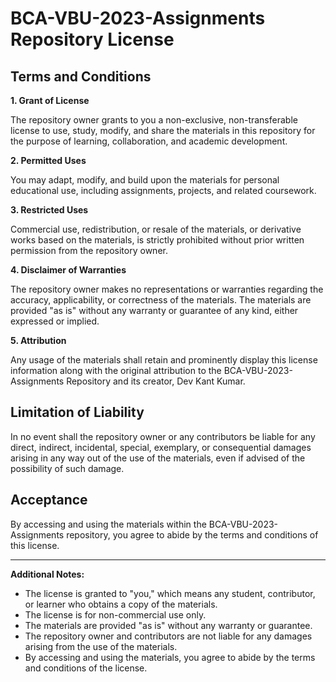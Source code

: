 # BCA-VBU-2023-Assignments Repository License

## Terms and Conditions

**1. Grant of License**

The repository owner grants to you a non-exclusive, non-transferable license to use, study, modify, and share the materials in this repository for the purpose of learning, collaboration, and academic development.

**2. Permitted Uses**

You may adapt, modify, and build upon the materials for personal educational use, including assignments, projects, and related coursework.

**3. Restricted Uses**

Commercial use, redistribution, or resale of the materials, or derivative works based on the materials, is strictly prohibited without prior written permission from the repository owner.

**4. Disclaimer of Warranties**

The repository owner makes no representations or warranties regarding the accuracy, applicability, or correctness of the materials. The materials are provided "as is" without any warranty or guarantee of any kind, either expressed or implied.

**5. Attribution**

Any usage of the materials shall retain and prominently display this license information along with the original attribution to the BCA-VBU-2023-Assignments Repository and its creator, Dev Kant Kumar.

## Limitation of Liability

In no event shall the repository owner or any contributors be liable for any direct, indirect, incidental, special, exemplary, or consequential damages arising in any way out of the use of the materials, even if advised of the possibility of such damage.

## Acceptance

By accessing and using the materials within the BCA-VBU-2023-Assignments repository, you agree to abide by the terms and conditions of this license.

---

**Additional Notes:**

- The license is granted to "you," which means any student, contributor, or learner who obtains a copy of the materials.
- The license is for non-commercial use only.
- The materials are provided "as is" without any warranty or guarantee.
- The repository owner and contributors are not liable for any damages arising from the use of the materials.
- By accessing and using the materials, you agree to abide by the terms and conditions of the license.

